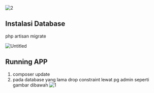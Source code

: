 ![2](https://user-images.githubusercontent.com/61740978/133962057-ae19f4aa-4bce-4682-bae0-63fccf6b963c.PNG)

## Instalasi Database

php artisan migrate

![Untitled](https://user-images.githubusercontent.com/61740978/133418616-d976ca24-222d-403e-a49c-27f179a8d552.png)

## Running APP

1. composer update
2. pada database yang lama drop constraint lewat pg admin seperti gambar dibawah
![1](https://user-images.githubusercontent.com/61740978/133962024-70676ce2-49ac-48d4-8a21-66d15de89824.PNG)

